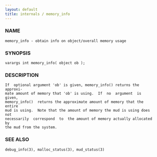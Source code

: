 ```yaml
---
layout: default
title: internals / memory_info
---
```


### NAME

    memory_info - obtain info on object/overall memory usage

### SYNOPSIS

    varargs int memory_info( object ob );

### DESCRIPTION

    If  optional argument 'ob' is given, memory_info() returns the approxi‐
    mate amount of memory that 'ob' is using.  If  no  argument  is  given,
    memory_info()  returns the approximate amount of memory that the entire
    mud is using.  Note that the amount of memory the mud is using does not
    necessarily  correspond  to  the amount of memory actually allocated by
    the mud from the system.

### SEE ALSO

    debug_info(3), malloc_status(3), mud_status(3)
